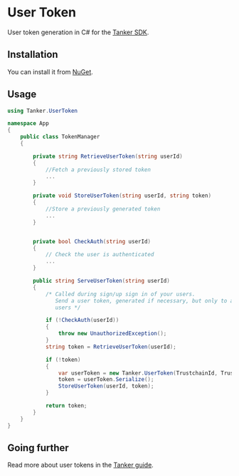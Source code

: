 # User Token

User token generation in C# for the [Tanker SDK](https://tanker.io/docs/latest).


## Installation

You can install it from [NuGet](https://www.nuget.org/packages/Tanker.UserToken).

## Usage

```csharp
using Tanker.UserToken

namespace App
{
    public class TokenManager
    {

        private string RetrieveUserToken(string userId)
        {
            //Fetch a previously stored token
            ...
        }

        private void StoreUserToken(string userId, string token)
        {
            //Store a previously generated token
            ...
        }


        private bool CheckAuth(string userId)
        {
            // Check the user is authenticated
            ...
        }

        public string ServeUserToken(string userId)
        {
            /* Called during sign/up sign in of your users.
               Send a user token, generated if necessary, but only to authenticated
               users */

            if (!CheckAuth(userId))
            {
                throw new UnauthorizedException();
            }
            string token = RetrieveUserToken(userId);

            if (!token)
            {
                var userToken = new Tanker.UserToken(TrustchainId, TrustchainPrivateKey, userId);
                token = userToken.Serialize();
                StoreUserToken(userId, token);
            }

            return token;
        }
    }
}
```


## Going further

Read more about user tokens in the [Tanker guide](https://tanker.io/docs/latest/guide/server).
